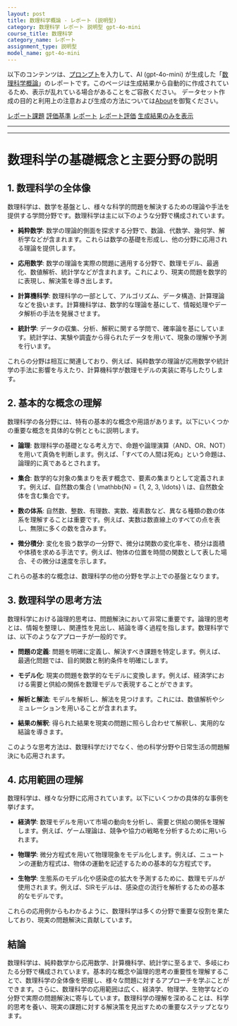 ```yaml
---
layout: post
title: 数理科学概論 - レポート (説明型)
category: 数理科学 レポート 説明型 gpt-4o-mini
course_title: 数理科学
category_name: レポート
assignment_type: 説明型
model_name: gpt-4o-mini
---
```


以下のコンテンツは、[プロンプト](http://127.0.0.1:8000/generated/数理科学/gpt-4o-mini/prompt_レポート-説明型.md)を入力して、AI (gpt-4o-mini) が生成した「[数理科学概論](/contents/数理科学/)」のレポートです。このページは生成結果から自動的に作成されているため、表示が乱れている場合があることをご容赦ください。
データセット作成の目的と利用上の注意および生成の方法については[About](/About)を御覧ください。

[レポート課題](../レポート課題-説明型)
[評価基準](../評価基準-説明型)
[レポート](../レポート-説明型)
[レポート評価](../レポート評価-説明型)
[生成結果のみを表示](http://127.0.0.1:8000/generated/数理科学/gpt-4o-mini/レポート-説明型.md)
  

***
***
  
# 数理科学の基礎概念と主要分野の説明

## 1. 数理科学の全体像

数理科学は、数学を基盤とし、様々な科学的問題を解決するための理論や手法を提供する学問分野です。数理科学は主に以下のような分野で構成されています。

- **純粋数学**: 数学の理論的側面を探求する分野で、数論、代数学、幾何学、解析学などが含まれます。これらは数学の基礎を形成し、他の分野に応用される理論を提供します。

- **応用数学**: 数学の理論を実際の問題に適用する分野で、数理モデル、最適化、数値解析、統計学などが含まれます。これにより、現実の問題を数学的に表現し、解決策を導き出します。

- **計算機科学**: 数理科学の一部として、アルゴリズム、データ構造、計算理論などを扱います。計算機科学は、数学的な理論を基にして、情報処理やデータ解析の手法を発展させます。

- **統計学**: データの収集、分析、解釈に関する学問で、確率論を基にしています。統計学は、実験や調査から得られたデータを用いて、現象の理解や予測を行います。

これらの分野は相互に関連しており、例えば、純粋数学の理論が応用数学や統計学の手法に影響を与えたり、計算機科学が数理モデルの実装に寄与したりします。

## 2. 基本的な概念の理解

数理科学の各分野には、特有の基本的な概念や用語があります。以下にいくつかの重要な概念を具体的な例とともに説明します。

- **論理**: 数理科学の基礎となる考え方で、命題や論理演算（AND、OR、NOT）を用いて真偽を判断します。例えば、「すべての人間は死ぬ」という命題は、論理的に真であるとされます。

- **集合**: 数学的な対象の集まりを表す概念で、要素の集まりとして定義されます。例えば、自然数の集合 \( \mathbb{N} = \{1, 2, 3, \ldots\} \ は、自然数全体を含む集合です。

- **数の体系**: 自然数、整数、有理数、実数、複素数など、異なる種類の数の体系を理解することは重要です。例えば、実数は数直線上のすべての点を表し、無限に多くの数を含みます。

- **微分積分**: 変化を扱う数学の一分野で、微分は関数の変化率を、積分は面積や体積を求める手法です。例えば、物体の位置を時間の関数として表した場合、その微分は速度を示します。

これらの基本的な概念は、数理科学の他の分野を学ぶ上での基盤となります。

## 3. 数理科学の思考方法

数理科学における論理的思考は、問題解決において非常に重要です。論理的思考とは、情報を整理し、関連性を見出し、結論を導く過程を指します。数理科学では、以下のようなアプローチが一般的です。

- **問題の定義**: 問題を明確に定義し、解決すべき課題を特定します。例えば、最適化問題では、目的関数と制約条件を明確にします。

- **モデル化**: 現実の問題を数学的なモデルに変換します。例えば、経済学における需要と供給の関係を数理モデルで表現することができます。

- **解析と解法**: モデルを解析し、解法を見つけます。これには、数値解析やシミュレーションを用いることが含まれます。

- **結果の解釈**: 得られた結果を現実の問題に照らし合わせて解釈し、実用的な結論を導きます。

このような思考方法は、数理科学だけでなく、他の科学分野や日常生活の問題解決にも応用されます。

## 4. 応用範囲の理解

数理科学は、様々な分野に応用されています。以下にいくつかの具体的な事例を挙げます。

- **経済学**: 数理モデルを用いて市場の動向を分析し、需要と供給の関係を理解します。例えば、ゲーム理論は、競争や協力の戦略を分析するために用いられます。

- **物理学**: 微分方程式を用いて物理現象をモデル化します。例えば、ニュートンの運動方程式は、物体の運動を記述するための基本的な方程式です。

- **生物学**: 生態系のモデル化や感染症の拡大を予測するために、数理モデルが使用されます。例えば、SIRモデルは、感染症の流行を解析するための基本的なモデルです。

これらの応用例からもわかるように、数理科学は多くの分野で重要な役割を果たしており、現実の問題解決に貢献しています。

## 結論

数理科学は、純粋数学から応用数学、計算機科学、統計学に至るまで、多岐にわたる分野で構成されています。基本的な概念や論理的思考の重要性を理解することで、数理科学の全体像を把握し、様々な問題に対するアプローチを学ぶことができます。さらに、数理科学の応用範囲は広く、経済学、物理学、生物学などの分野で実際の問題解決に寄与しています。数理科学の理解を深めることは、科学的思考を養い、現実の課題に対する解決策を見出すための重要なステップとなります。
